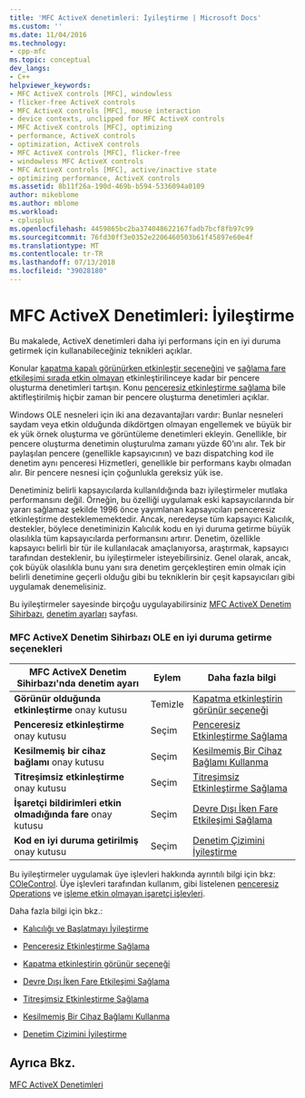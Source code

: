```yaml
---
title: 'MFC ActiveX denetimleri: İyileştirme | Microsoft Docs'
ms.custom: ''
ms.date: 11/04/2016
ms.technology:
- cpp-mfc
ms.topic: conceptual
dev_langs:
- C++
helpviewer_keywords:
- MFC ActiveX controls [MFC], windowless
- flicker-free ActiveX controls
- MFC ActiveX controls [MFC], mouse interaction
- device contexts, unclipped for MFC ActiveX controls
- MFC ActiveX controls [MFC], optimizing
- performance, ActiveX controls
- optimization, ActiveX controls
- MFC ActiveX controls [MFC], flicker-free
- windowless MFC ActiveX controls
- MFC ActiveX controls [MFC], active/inactive state
- optimizing performance, ActiveX controls
ms.assetid: 8b11f26a-190d-469b-b594-5336094a0109
author: mikeblome
ms.author: mblome
ms.workload:
- cplusplus
ms.openlocfilehash: 4459865bc2ba374048622167fadb7bcf8fb97c99
ms.sourcegitcommit: 76fd30ff3e0352e2206460503b61f45897e60e4f
ms.translationtype: MT
ms.contentlocale: tr-TR
ms.lasthandoff: 07/13/2018
ms.locfileid: "39028180"
---
```

# <a name="mfc-activex-controls-optimization"></a>MFC ActiveX Denetimleri: İyileştirme
Bu makalede, ActiveX denetimleri daha iyi performans için en iyi duruma getirmek için kullanabileceğiniz teknikleri açıklar.  
  
 Konular [kapatma kapalı görünürken etkinleştir seçeneğini](../mfc/turning-off-the-activate-when-visible-option.md) ve [sağlama fare etkileşimi sırada etkin olmayan](../mfc/providing-mouse-interaction-while-inactive.md) etkinleştirilinceye kadar bir pencere oluşturma denetimleri tartışın. Konu [penceresiz etkinleştirme sağlama](../mfc/providing-windowless-activation.md) bile aktifleştirilmiş hiçbir zaman bir pencere oluşturma denetimleri açıklar.  
  
 Windows OLE nesneleri için iki ana dezavantajları vardır: Bunlar nesneleri saydam veya etkin olduğunda dikdörtgen olmayan engellemek ve büyük bir ek yük örnek oluşturma ve görüntüleme denetimleri ekleyin. Genellikle, bir pencere oluşturma denetimin oluşturulma zamanı yüzde 60'ını alır. Tek bir paylaşılan pencere (genellikle kapsayıcının) ve bazı dispatching kod ile denetim aynı penceresi Hizmetleri, genellikle bir performans kaybı olmadan alır. Bir pencere nesnesi için çoğunlukla gereksiz yük ise.  
  
 Denetiminiz belirli kapsayıcılarda kullanıldığında bazı iyileştirmeler mutlaka performansını değil. Örneğin, bu özelliği uygulamak eski kapsayıcılarında bir yararı sağlamaz şekilde 1996 önce yayımlanan kapsayıcıları penceresiz etkinleştirme desteklememektedir. Ancak, neredeyse tüm kapsayıcı Kalıcılık, destekler, böylece denetiminizin Kalıcılık kodu en iyi duruma getirme büyük olasılıkla tüm kapsayıcılarda performansını artırır. Denetim, özellikle kapsayıcı belirli bir tür ile kullanılacak amaçlanıyorsa, araştırmak, kapsayıcı tarafından desteklenir, bu iyileştirmeler isteyebilirsiniz. Genel olarak, ancak, çok büyük olasılıkla bunu yanı sıra denetim gerçekleştiren emin olmak için belirli denetimine geçerli olduğu gibi bu tekniklerin bir çeşit kapsayıcıları gibi uygulamak denemelisiniz.  
  
 Bu iyileştirmeler sayesinde birçoğu uygulayabilirsiniz [MFC ActiveX Denetim Sihirbazı](../mfc/reference/mfc-activex-control-wizard.md), [denetim ayarları](../mfc/reference/control-settings-mfc-activex-control-wizard.md) sayfası.  
  
### <a name="mfc-activex-control-wizard-ole-optimization-options"></a>MFC ActiveX Denetim Sihirbazı OLE en iyi duruma getirme seçenekleri  
  
|MFC ActiveX Denetim Sihirbazı'nda denetim ayarı|Eylem|Daha fazla bilgi|  
|-------------------------------------------------------|------------|----------------------|  
|**Görünür olduğunda etkinleştirme** onay kutusu|Temizle|[Kapatma etkinleştirin görünür seçeneği](../mfc/turning-off-the-activate-when-visible-option.md)|  
|**Penceresiz etkinleştirme** onay kutusu|Seçim|[Penceresiz Etkinleştirme Sağlama](../mfc/providing-windowless-activation.md)|  
|**Kesilmemiş bir cihaz bağlamı** onay kutusu|Seçim|[Kesilmemiş Bir Cihaz Bağlamı Kullanma](../mfc/using-an-unclipped-device-context.md)|  
|**Titreşimsiz etkinleştirme** onay kutusu|Seçim|[Titreşimsiz Etkinleştirme Sağlama](../mfc/providing-flicker-free-activation.md)|  
|**İşaretçi bildirimleri etkin olmadığında fare** onay kutusu|Seçim|[Devre Dışı İken Fare Etkileşimi Sağlama](../mfc/providing-mouse-interaction-while-inactive.md)|  
|**Kod en iyi duruma getirilmiş** onay kutusu|Seçim|[Denetim Çizimini İyileştirme](../mfc/optimizing-control-drawing.md)|  
  
 Bu iyileştirmeler uygulamak üye işlevleri hakkında ayrıntılı bilgi için bkz: [COleControl](../mfc/reference/colecontrol-class.md). Üye işlevleri tarafından kullanım, gibi listelenen [penceresiz Operations](http://msdn.microsoft.com/e9e28f79-9a70-4ae4-a5aa-b3e92f1904df) ve [işleme etkin olmayan işaretçi işlevleri](http://msdn.microsoft.com/e9e28f79-9a70-4ae4-a5aa-b3e92f1904df).  
  
 Daha fazla bilgi için bkz.:  
  
-   [Kalıcılığı ve Başlatmayı İyileştirme](../mfc/optimizing-persistence-and-initialization.md)  
  
-   [Penceresiz Etkinleştirme Sağlama](../mfc/providing-windowless-activation.md)  
  
-   [Kapatma etkinleştirin görünür seçeneği](../mfc/turning-off-the-activate-when-visible-option.md)  
  
-   [Devre Dışı İken Fare Etkileşimi Sağlama](../mfc/providing-mouse-interaction-while-inactive.md)  
  
-   [Titreşimsiz Etkinleştirme Sağlama](../mfc/providing-flicker-free-activation.md)  
  
-   [Kesilmemiş Bir Cihaz Bağlamı Kullanma](../mfc/using-an-unclipped-device-context.md)  
  
-   [Denetim Çizimini İyileştirme](../mfc/optimizing-control-drawing.md)  
  
## <a name="see-also"></a>Ayrıca Bkz.  
 [MFC ActiveX Denetimleri](../mfc/mfc-activex-controls.md)

